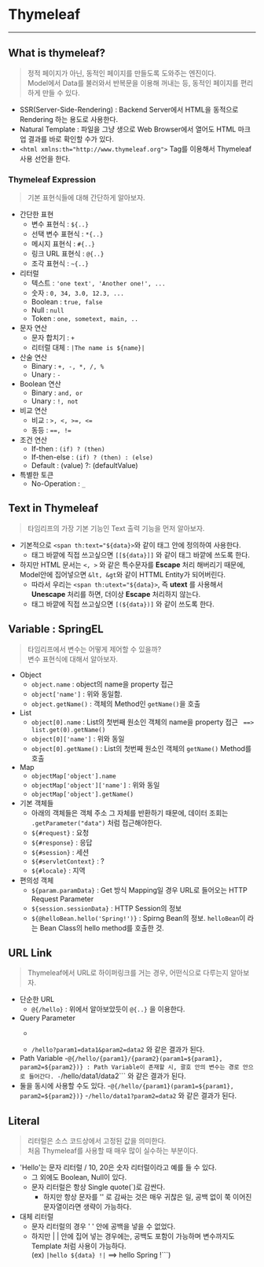 # Thymeleaf
---
## What is thymeleaf?
> 정적 페이지가 아닌, 동적인 페이지를 만들도록 도와주는 엔진이다.  
> Model에서 Data를 불러와서 반복문을 이용해 꺼내는 등, 동적인 페이지를 편리하게 만들 수 있다.  

- SSR(Server-Side-Rendering) : Backend Server에서 HTML을 동적으로 Rendering 하는 용도로 사용한다.
- Natural Template : 파일을 그냥 생으로 Web Browser에서 열어도 HTML 마크업 결과를 바로 확인할 수가 있다.
- ```<html xmlns:th="http://www.thymeleaf.org">``` Tag를 이용해서 Thymeleaf 사용 선언을 한다.

### Thymeleaf Expression
> 기본 표현식들에 대해 간단하게 알아보자.  

- 간단한 표현
  - 변수 표현식 : ```${..}```
  - 선택 변수 표현식 : ```*{..}```
  - 메시지 표현식 : ```#{..}```
  - 링크 URL 표현식 : ```@{..}```
  - 조각 표현식 : ```~{..}```
- 리터럴
  - 텍스트 : ```'one text', 'Another one!', ...```
  - 숫자 : ```0, 34, 3.0, 12.3, ...```
  - Boolean : ```true, false```
  - Null : ```null```
  - Token : ```one, sometext, main, ..```
- 문자 연산
  - 문자 합치기 : ```+```
  - 리터럴 대체 : ```|The name is ${name}|```
- 산술 연산
  - Binary : ```+, -, *, /, %```
  - Unary : ```-```
- Boolean 연산
  - Binary : ```and, or```
  - Unary : ```!, not```
- 비교 연산
  - 비교 : ```>, <, >=, <=```
  - 동등 : ```==, !=```
- 조건 연산
  - If-then : ```(if) ? (then)```
  - If-then-else : ```(if) ? (then) : (else)```
  - Default : (value) ?: (defaultValue)
- 특별한 토큰
  - No-Operation : ```_```

## Text in Thymeleaf
> 타임리프의 가장 기본 기능인 Text 출력 기능을 먼저 알아보자.  

- 기본적으로 ```<span th:text="${data}>```와 같이 태그 안에 정의하여 사용한다.
  - 태그 바깥에 직접 쓰고싶으면 ```[[${data}]]``` 와 같이 태그 바깥에 쓰도록 한다.
- 하지만 HTML 문서는 ```<, >``` 와 같은 특수문자를 __Escape__ 처리 해버리기 때문에, Model안에 집어넣으면 ```&lt, &gt```와 같이 HTTML Entity가 되어버린다.
  - 따라서 우리는 ```<span th:utext="${data}>```, 즉 __utext__ 를 사용해서 __Unescape__ 처리를 하면, 더이상 __Escape__ 처리하지 않는다.
  - 태그 바깥에 직접 쓰고싶으면 ```[(${data})]``` 와 같이 쓰도록 한다.

## Variable : SpringEL
> 타임리프에서 변수는 어떻게 제어할 수 있을까?  
> 변수 표현식에 대해서 알아보자.  

- Object 
  - ```object.name``` : object의 name을 property 접근
  - ```object['name']``` : 위와 동일함.
  - ```object.getName()``` : 객체의 Method인 ```getName()```을 호출
- List
  - ```object[0].name``` : List의 첫번째 원소인 객체의 name을 property 접근 ``` ==> list.get(0).getName()```
  - ```object[0]['name']``` : 위와 동일
  - ```object[0].getName()``` : List의 첫번째 원소인 객체의 ```getName()``` Method를 호출
- Map
  - ```objectMap['object'].name```
  - ```objectMap['object']['name']``` : 위와 동일
  - ```objectMap['object'].getName()```
- 기본 객체들
  - 아래의 객체들은 객체 주소 그 자체를 반환하기 때문에, 데이터 조회는 ```.getParameter("data")``` 처럼 접근해야한다.
  - ```${#request}``` : 요청
  - ```${#response}``` : 응답
  - ```${#session}``` : 세션
  - ```${#servletContext}``` : ?
  - ```${#locale}``` : 지역
- 편의성 객체
  - ```${param.paramData}``` : Get 방식 Mapping일 경우 URL로 들어오는 HTTP Request Parameter
  - ```${session.sessionData}``` : HTTP Session의 정보
  - ```${@helloBean.hello('Spring!')}``` : Spirng Bean의 정보. ```helloBean```이 라는 Bean Class의 hello method를 호출한 것.

## URL Link
> Thymeleaf에서 URL로 하이퍼링크를 거는 경우, 어떤식으로 다루는지 알아보자.  

- 단순한 URL
  - ```@{/hello}``` : 위에서 알아보았듯이 ```@{..}``` 을 이용한다.
- Query Parameter
  - ```@{/hello(param1=${param1}, param2=${param2})} : Path Variable이 부재할 시에, 괄호 안의 변수는 Query Parameter이 된다.
  - ```/hello?param1=data1&param2=data2``` 와 같은 결과가 된다.
- Path Variable
  -```@{/hello/{param1}/{param2}(param1=${param1}, param2=${param2})} : Path Variable이 존재할 시, 괄호 안의 변수는 경로 안으로 들어간다.
  -```/hello/data1/data2``` 와 같은 결과가 된다.
- 둘을 동시에 사용할 수도 있다.
  -```@{/hello/{param1}(param1=${param1}, param2=${param2})}```
  -```/hello/data1?param2=data2``` 와 같은 결과가 된다.

## Literal
> 리터럴은 소스 코드상에서 고정된 값을 의미한다.  
> 처음 Thymeleaf를 사용할 때 매우 많이 실수하는 부분이다.  

- 'Hello'는 문자 리터럴 / 10, 20은 숫자 리터럴이라고 예를 들 수 있다.
  - 그 외에도 Boolean, Null이 있다.
  - 문자 리터럴은 항상 Single quote(`)로 감싼다.
    - 하지만 항상 문자를 '' 로 감싸는 것은 매우 귀찮은 일, 공백 없이 쭉 이어진 문자열이라면 생략이 가능하다.
- 대체 리터럴
  - 문자 리터럴의 경우 ' ' 안에 공백을 넣을 수 없었다.
  - 하지만 |  | 안에 집어 넣는 경우에는, 공백도 포함이 가능하며 변수까지도 Template 처럼 사용이 가능하다.  
    (ex) ```|hello ${data} !|``` ==> hello Spring !```)
